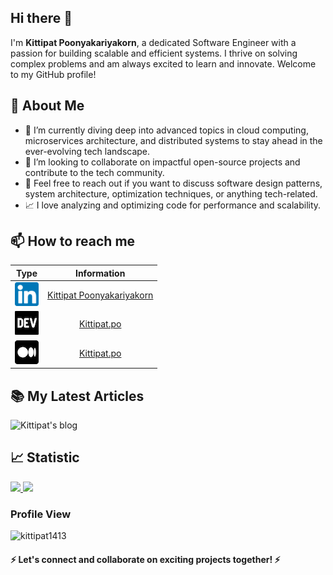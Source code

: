 ## Hi there 👋
I'm __Kittipat Poonyakariyakorn__, a dedicated Software Engineer with a passion for building scalable and efficient systems. I thrive on solving complex problems and am always excited to learn and innovate. Welcome to my GitHub profile!

## 🚀 About Me
- 🌱 I’m currently diving deep into advanced topics in cloud computing, microservices architecture, and distributed systems to stay ahead in the ever-evolving tech landscape.
- 👯 I’m looking to collaborate on impactful open-source projects and contribute to the tech community.
- 💬 Feel free to reach out if you want to discuss software design patterns, system architecture, optimization techniques, or anything tech-related.
- 📈 I love analyzing and optimizing code for performance and scalability.

## 📫 How to reach me

|                 Type                 |            Information            |
| :----------------------------------: | :-------------------------------: |
| ![LinkedIn icon](/images/linkedin-icon.png) | [Kittipat Poonyakariyakorn](https://www.linkedin.com/in/kittipat-poonyakariyakorn-795389187/) |
| ![Devto icon](/images/devto-icon.png) | [Kittipat.po](https://dev.to/kittipat1413) |
|![Medium icon](/images/medium-icon.png)| [Kittipat.po](https://medium.com/@kittipat_1413)|

## 📚 My Latest Articles
![Kittipat's blog](https://github-read-medium.vercel.app/latest?username=kittipat_1413&limit=6&theme=vue)

## 📈 Statistic

<p>
<a href="https://github.com/kittipat1413">
  <img height="180em" src="https://github-readme-stats-eight-theta.vercel.app/api?username=kittipat1413&show_icons=true&include_all_commits=true&count_private=true&theme=vue"/>
  <img height="180em" src="https://github-readme-stats-eight-theta.vercel.app/api/top-langs/?username=kittipat1413&layout=compact&langs_count=8&theme=vue"/>
</a>
</p>

### Profile View

  <img src="https://komarev.com/ghpvc/?username=kittipat1413&label=Profile%20views&color=0e75b6&style=flat" alt="kittipat1413" />

#### ⚡ Let's connect and collaborate on exciting projects together! ⚡
<!--
**kittipat1413/kittipat1413** is a ✨ _special_ ✨ repository because its `README.md` (this file) appears on your GitHub profile.

Here are some ideas to get you started:

- 🔭 I’m currently working on ...
- 🌱 I’m currently learning ...
- 👯 I’m looking to collaborate on ...
- 🤔 I’m looking for help with ...
- 💬 Ask me about ...
- 📫 How to reach me: ...
- 😄 Pronouns: ...
- ⚡ Fun fact: ...
-->
